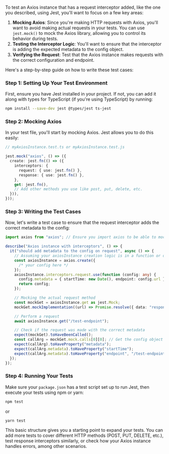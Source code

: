 To test an Axios instance that has a request interceptor added, like the one you described, using Jest, you'll want to focus on a few key areas:

1. **Mocking Axios**: Since you're making HTTP requests with Axios, you'll want to avoid making actual requests in your tests. You can use `jest.mock()` to mock the Axios library, allowing you to control its behavior during tests.
2. **Testing the Interceptor Logic**: You'll want to ensure that the interceptor is adding the expected metadata to the config object.
3. **Verifying the Request**: Test that the Axios instance makes requests with the correct configuration and endpoint.

Here's a step-by-step guide on how to write these test cases:

### Step 1: Setting Up Your Test Environment

First, ensure you have Jest installed in your project. If not, you can add it along with types for TypeScript (if you're using TypeScript) by running:

```bash
npm install --save-dev jest @types/jest ts-jest
```

### Step 2: Mocking Axios

In your test file, you'll start by mocking Axios. Jest allows you to do this easily:

```typescript
// myAxiosInstance.test.ts or myAxiosInstance.test.js

jest.mock("axios", () => ({
  create: jest.fn(() => ({
    interceptors: {
      request: { use: jest.fn() },
      response: { use: jest.fn() },
    },
    get: jest.fn(),
    // Add other methods you use like post, put, delete, etc.
  })),
}));
```

### Step 3: Writing the Test Cases

Now, let's write a test case to ensure that the request interceptor adds the correct metadata to the config:

```typescript
import axios from "axios"; // Ensure you import axios to be able to mock it

describe("Axios instance with interceptors", () => {
  it("should add metadata to the config on request", async () => {
    // Assuming your axiosInstance creation logic is in a function or directly used here
    const axiosInstance = axios.create({
      /* your config here */
    });
    axiosInstance.interceptors.request.use(function (config: any) {
      config.metadata = { startTime: new Date(), endpoint: config.url };
      return config;
    });

    // Mocking the actual request method
    const mockGet = axiosInstance.get as jest.Mock;
    mockGet.mockImplementation((url) => Promise.resolve({ data: "response", config: { url } }));

    // Perform a request
    await axiosInstance.get("/test-endpoint");

    // Check if the request was made with the correct metadata
    expect(mockGet).toHaveBeenCalled();
    const callArg = mockGet.mock.calls[0][0]; // Get the config object passed to the mock
    expect(callArg).toHaveProperty("metadata");
    expect(callArg.metadata).toHaveProperty("startTime");
    expect(callArg.metadata).toHaveProperty("endpoint", "/test-endpoint");
  });
});
```

### Step 4: Running Your Tests

Make sure your `package.json` has a test script set up to run Jest, then execute your tests using npm or yarn:

```bash
npm test
```

or

```bash
yarn test
```

This basic structure gives you a starting point to expand your tests. You can add more tests to cover different HTTP methods (POST, PUT, DELETE, etc.), test response interceptors similarly, or check how your Axios instance handles errors, among other scenarios.
